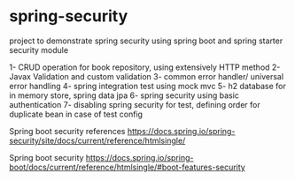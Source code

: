 # spring-security
project to demonstrate spring security using spring boot and spring starter security module

1- CRUD operation for book repository, using extensively HTTP method
2- Javax Validation and custom validation
3- common error handler/ universal error handling
4- spring integration test using mock mvc
5- h2 database for in memory store, spring data jpa
6- spring security using basic authentication
7- disabling spring security for test, defining order for duplicate bean in case of test config

Spring boot security references
https://docs.spring.io/spring-security/site/docs/current/reference/htmlsingle/

Spring boot security
https://docs.spring.io/spring-boot/docs/current/reference/htmlsingle/#boot-features-security


